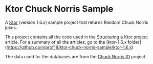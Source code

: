 # Ktor Chuck Norris Sample

A [Ktor](http://ktor.io) (version 1.6.x) sample project that returns Random Chuck Norris jokes.

This project contains all the code used in the [Structuring a Ktor project](https://www.marcogomiero.com/posts/2021/ktor-project-structure/) article. For a summary of all the articles, go to the [ktor-1.6.x folder]
(https://github.com/prof18/ktor-chuck-norris-sample/ktor-1.6.x)

The data used for the databases are from the [Chuck Norris IO](https://github.com/chucknorris-io/chuck-db) project.
